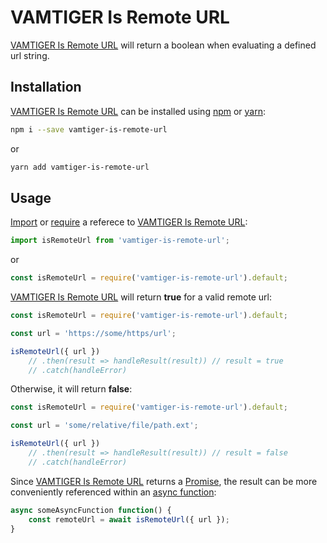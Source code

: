 # VAMTIGER Is Remote URL
[VAMTIGER Is Remote URL](https://github.com/vamtiger-project/vamtiger-is-remote-url) will return a boolean when evaluating a defined url string.

## Installation
[VAMTIGER Is Remote URL](https://github.com/vamtiger-project/vamtiger-is-remote-url) can be installed using [npm](https://www.npmjs.com/) or [yarn]():
```bash
npm i --save vamtiger-is-remote-url
```
or
```bash
yarn add vamtiger-is-remote-url
```

## Usage
[Import](https://developer.mozilla.org/en-US/docs/Web/JavaScript/Reference/Statements/import) or [require](https://nodejs.org/api/modules.html#modules_require) a referece to [VAMTIGER Is Remote URL](https://github.com/vamtiger-project/vamtiger-is-remote-url):
```javascript
import isRemoteUrl from 'vamtiger-is-remote-url';
```
or
```javascript
const isRemoteUrl = require('vamtiger-is-remote-url').default;
```

[VAMTIGER Is Remote URL](https://github.com/vamtiger-project/vamtiger-is-remote-url) will return **true** for a valid remote url:
```javascript
const isRemoteUrl = require('vamtiger-is-remote-url').default;

const url = 'https://some/https/url';

isRemoteUrl({ url })
    // .then(result => handleResult(result)) // result = true
    // .catch(handleError)
```

Otherwise, it will return **false**:
```javascript
const isRemoteUrl = require('vamtiger-is-remote-url').default;

const url = 'some/relative/file/path.ext';

isRemoteUrl({ url })
    // .then(result => handleResult(result)) // result = false
    // .catch(handleError)
```

Since [VAMTIGER Is Remote URL](https://github.com/vamtiger-project/vamtiger-is-remote-url)  returns a [Promise](https://developer.mozilla.org/en-US/docs/Web/JavaScript/Reference/Global_Objects/Promise), the result can be more conveniently referenced within an [async function](https://developer.mozilla.org/en-US/docs/Web/JavaScript/Reference/Statements/async_function):
```javascript
async someAsyncFunction function() {
    const remoteUrl = await isRemoteUrl({ url });
}
```